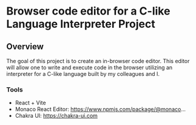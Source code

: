 # Browser code editor for a C-like Language Interpreter Project

## Overview

The goal of this project is to create an in-browser code editor. This editor will allow one to write and execute code in the browser utilizing an interpreter for a C-like language built by my colleagues and I.

### Tools
- React + Vite
- Monaco React Editor: https://www.npmjs.com/package/@monaco...
- Chakra UI: https://chakra-ui.com
